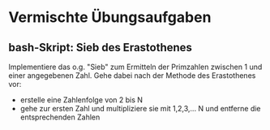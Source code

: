 # Vermischte Übungsaufgaben

## bash-Skript: Sieb des Erastothenes
Implementiere das o.g. "Sieb" zum Ermitteln der Primzahlen zwischen 1 und einer 
angegebenen Zahl. Gehe dabei nach der Methode des Erastothenes vor:
- erstelle eine Zahlenfolge von 2 bis N
- gehe zur ersten Zahl und multipliziere sie mit 1,2,3,... N und entferne die 
  entsprechenden Zahlen 